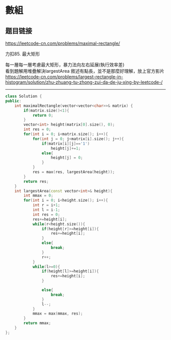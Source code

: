 # 數組

## 题目链接

https://leetcode-cn.com/problems/maximal-rectangle/

力扣85. 最大矩形

每一層每一層考慮最大矩形，暴力法向左右延展(執行效率差)    
看到題解用堆疊解決largestArea  敘述有點長，並不是那麼好理解，放上官方影片    
https://leetcode-cn.com/problems/largest-rectangle-in-histogram/solution/zhu-zhuang-tu-zhong-zui-da-de-ju-xing-by-leetcode-/
    
---------------------------------------

```cpp
class Solution {
public:
    int maximalRectangle(vector<vector<char>>& matrix) {
        if(matrix.size()<1){
            return 0;
        }
        vector<int> height(matrix[0].size(), 0);
        int res = 0;
        for(int i = 0; i<matrix.size(); i++){
            for(int j = 0; j<matrix[i].size(); j++){
                if(matrix[i][j]=='1')
                    height[j]+=1;
                else{
                    height[j] = 0;
                }
            }
            res = max(res, largestArea(height));
        }
        return res;
    }
    int largestArea(const vector<int>& height){
        int mmax = 0;
        for(int i = 0; i<height.size(); i++){
            int r = i+1;
            int l = i-1;
            int res = 0;
            res+=height[i];
            while(r<height.size()){
                if(height[r]>=height[i]){
                    res+=height[i];
                }
                else{
                    break;
                }
                r++;
            }
            while(l>=0){
                if(height[l]>=height[i]){
                    res+=height[i];
                }

                else{
                    break;
                }
                l--;
            }
            mmax = max(mmax, res);
        }
        return mmax;
    }
};
```
